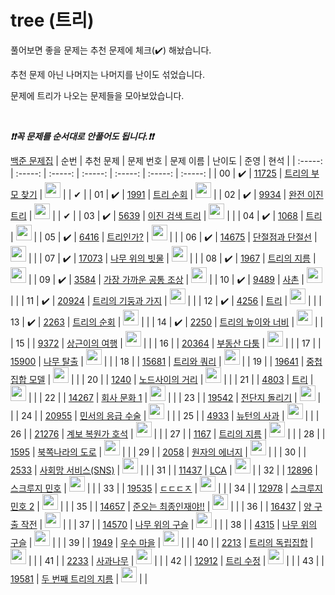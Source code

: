 # tree (트리)


풀어보면 좋을 문제는 추천 문제에 체크(:heavy_check_mark:) 해놨습니다.

추천 문제 아닌 나머지는 나머지를 난이도 섞었습니다.

문제에 트리가 나오는 문제들을 모아보았습니다.

<br>

***❗️❗️꼭 문제를 순서대로 안풀어도 됩니다.❗️❗️***

[백준 문제집](https://www.acmicpc.net/workbook/view/7645)
|          순번          |        추천 문제         |        문제 번호         |        문제 이름         |         난이도          |  준영 | 현석 |
| :-----: | :-----: | :-----: | :-----: | :-----: | :-----: | :-----: |
| 00 |  :heavy_check_mark:  | <a href="https://www.acmicpc.net/problem/11725" target="_blank">11725</a> | <a href="https://www.acmicpc.net/problem/11725" target="_blank">트리의 부모 찾기</a> | <img height="25px" width="25px" src="https://static.solved.ac/tier_small/9.svg"/> |  | ✔ |
| 01 |  :heavy_check_mark:  | <a href="https://www.acmicpc.net/problem/1991" target="_blank">1991</a> | <a href="https://www.acmicpc.net/problem/1991" target="_blank">트리 순회</a> | <img height="25px" width="25px" src="https://static.solved.ac/tier_small/10.svg"/> |
| 02 |  :heavy_check_mark:  | <a href="https://www.acmicpc.net/problem/9934" target="_blank">9934</a> | <a href="https://www.acmicpc.net/problem/9934" target="_blank">완전 이진 트리</a> | <img height="25px" width="25px" src="https://static.solved.ac/tier_small/10.svg"/> |  | ✔ |
| 03 |  :heavy_check_mark:  | <a href="https://www.acmicpc.net/problem/5639" target="_blank">5639</a> | <a href="https://www.acmicpc.net/problem/5639" target="_blank">이진 검색 트리</a> | <img height="25px" width="25px" src="https://static.solved.ac/tier_small/10.svg"/> |                      |
| 04 |  :heavy_check_mark:  | <a href="https://www.acmicpc.net/problem/1068" target="_blank">1068</a> | <a href="https://www.acmicpc.net/problem/1068" target="_blank">트리</a> | <img height="25px" width="25px" src="https://static.solved.ac/tier_small/11.svg"/> |
| 05 |  :heavy_check_mark:  | <a href="https://www.acmicpc.net/problem/6416" target="_blank">6416</a> | <a href="https://www.acmicpc.net/problem/6416" target="_blank">트리인가?</a> | <img height="25px" width="25px" src="https://static.solved.ac/tier_small/11.svg"/> |                      |
| 06 |  :heavy_check_mark:  | <a href="https://www.acmicpc.net/problem/14675" target="_blank">14675</a> | <a href="https://www.acmicpc.net/problem/14675" target="_blank">단절점과 단절선</a> | <img height="25px" width="25px" src="https://static.solved.ac/tier_small/11.svg"/> |                      |
| 07 |  :heavy_check_mark:  | <a href="https://www.acmicpc.net/problem/17073" target="_blank">17073</a> | <a href="https://www.acmicpc.net/problem/17073" target="_blank">나무 위의 빗물</a> | <img height="25px" width="25px" src="https://static.solved.ac/tier_small/11.svg"/> |                      |
| 08 |  :heavy_check_mark:  | <a href="https://www.acmicpc.net/problem/1967" target="_blank">1967</a> | <a href="https://www.acmicpc.net/problem/1967" target="_blank">트리의 지름</a> | <img height="25px" width="25px" src="https://static.solved.ac/tier_small/12.svg"/> | 
| 09 |  :heavy_check_mark:  | <a href="https://www.acmicpc.net/problem/3584" target="_blank">3584</a> | <a href="https://www.acmicpc.net/problem/3584" target="_blank">가장 가까운 공통 조상</a> | <img height="25px" width="25px" src="https://static.solved.ac/tier_small/12.svg"/> | 
| 10 |  :heavy_check_mark:  | <a href="https://www.acmicpc.net/problem/9489" target="_blank">9489</a> | <a href="https://www.acmicpc.net/problem/9489" target="_blank">사촌</a> | <img height="25px" width="25px" src="https://static.solved.ac/tier_small/12.svg"/> |                      |
| 11 |  :heavy_check_mark:  | <a href="https://www.acmicpc.net/problem/20924" target="_blank">20924</a> | <a href="https://www.acmicpc.net/problem/20924" target="_blank">트리의 기둥과 가지</a> | <img height="25px" width="25px" src="https://static.solved.ac/tier_small/12.svg"/> |                      |
| 12 |  :heavy_check_mark:  | <a href="https://www.acmicpc.net/problem/4256" target="_blank">4256</a> | <a href="https://www.acmicpc.net/problem/4256" target="_blank">트리</a> | <img height="25px" width="25px" src="https://static.solved.ac/tier_small/13.svg"/> |                      |
| 13 |  :heavy_check_mark:  | <a href="https://www.acmicpc.net/problem/2263" target="_blank">2263</a> | <a href="https://www.acmicpc.net/problem/2263" target="_blank">트리의 순회</a> | <img height="25px" width="25px" src="https://static.solved.ac/tier_small/14.svg"/> |                      |
| 14 |  :heavy_check_mark:  | <a href="https://www.acmicpc.net/problem/2250" target="_blank">2250</a> | <a href="https://www.acmicpc.net/problem/2250" target="_blank">트리의 높이와 너비</a> | <img height="25px" width="25px" src="https://static.solved.ac/tier_small/14.svg"/> |                      |
| 15 |                      | <a href="https://www.acmicpc.net/problem/9372" target="_blank">9372</a> | <a href="https://www.acmicpc.net/problem/9372" target="_blank">상근이의 여행</a> | <img height="25px" width="25px" src="https://static.solved.ac/tier_small/8.svg"/> |                      |
| 16 |                      | <a href="https://www.acmicpc.net/problem/20364" target="_blank">20364</a> | <a href="https://www.acmicpc.net/problem/20364" target="_blank">부동산 다툼</a> | <img height="25px" width="25px" src="https://static.solved.ac/tier_small/9.svg"/> |                      |
| 17 |                      | <a href="https://www.acmicpc.net/problem/15900" target="_blank">15900</a> | <a href="https://www.acmicpc.net/problem/15900" target="_blank">나무 탈출</a> | <img height="25px" width="25px" src="https://static.solved.ac/tier_small/10.svg"/> |                      |
| 18 |                      | <a href="https://www.acmicpc.net/problem/15681" target="_blank">15681</a> | <a href="https://www.acmicpc.net/problem/15681" target="_blank">트리와 쿼리</a> | <img height="25px" width="25px" src="https://static.solved.ac/tier_small/11.svg"/> | 
| 19 |                      | <a href="https://www.acmicpc.net/problem/19641" target="_blank">19641</a> | <a href="https://www.acmicpc.net/problem/19641" target="_blank">중첩 집합 모델</a> | <img height="25px" width="25px" src="https://static.solved.ac/tier_small/11.svg"/> |                      |
| 20 |                      | <a href="https://www.acmicpc.net/problem/1240" target="_blank">1240</a> | <a href="https://www.acmicpc.net/problem/1240" target="_blank">노드사이의 거리</a> | <img height="25px" width="25px" src="https://static.solved.ac/tier_small/11.svg"/> |                      |
| 21 |                      | <a href="https://www.acmicpc.net/problem/4803" target="_blank">4803</a> | <a href="https://www.acmicpc.net/problem/4803" target="_blank">트리</a> | <img height="25px" width="25px" src="https://static.solved.ac/tier_small/12.svg"/> |                      |
| 22 |                      | <a href="https://www.acmicpc.net/problem/14267" target="_blank">14267</a> | <a href="https://www.acmicpc.net/problem/14267" target="_blank">회사 문화 1</a> | <img height="25px" width="25px" src="https://static.solved.ac/tier_small/12.svg"/> |                      |
| 23 |                      | <a href="https://www.acmicpc.net/problem/19542" target="_blank">19542</a> | <a href="https://www.acmicpc.net/problem/19542" target="_blank">전단지 돌리기</a> | <img height="25px" width="25px" src="https://static.solved.ac/tier_small/12.svg"/> |                      |
| 24 |                      | <a href="https://www.acmicpc.net/problem/20955" target="_blank">20955</a> | <a href="https://www.acmicpc.net/problem/20955" target="_blank">민서의 응급 수술</a> | <img height="25px" width="25px" src="https://static.solved.ac/tier_small/12.svg"/> |                      |
| 25 |                      | <a href="https://www.acmicpc.net/problem/4933" target="_blank">4933</a> | <a href="https://www.acmicpc.net/problem/4933" target="_blank">뉴턴의 사과</a> | <img height="25px" width="25px" src="https://static.solved.ac/tier_small/13.svg"/> |                      |
| 26 |                      | <a href="https://www.acmicpc.net/problem/21276" target="_blank">21276</a> | <a href="https://www.acmicpc.net/problem/21276" target="_blank">계보 복원가 호석</a> | <img height="25px" width="25px" src="https://static.solved.ac/tier_small/13.svg"/> |                      |
| 27 |                      | <a href="https://www.acmicpc.net/problem/1167" target="_blank">1167</a> | <a href="https://www.acmicpc.net/problem/1167" target="_blank">트리의 지름</a> | <img height="25px" width="25px" src="https://static.solved.ac/tier_small/13.svg"/> |                      |
| 28 |                      | <a href="https://www.acmicpc.net/problem/1595" target="_blank">1595</a> | <a href="https://www.acmicpc.net/problem/1595" target="_blank">북쪽나라의 도로</a> | <img height="25px" width="25px" src="https://static.solved.ac/tier_small/13.svg"/> |                      |
| 29 |                      | <a href="https://www.acmicpc.net/problem/2058" target="_blank">2058</a> | <a href="https://www.acmicpc.net/problem/2058" target="_blank">원자의 에너지</a> | <img height="25px" width="25px" src="https://static.solved.ac/tier_small/13.svg"/> |                      |
| 30 |                      | <a href="https://www.acmicpc.net/problem/2533" target="_blank">2533</a> | <a href="https://www.acmicpc.net/problem/2533" target="_blank">사회망 서비스(SNS)</a> | <img height="25px" width="25px" src="https://static.solved.ac/tier_small/13.svg"/> |                      |
| 31 |                      | <a href="https://www.acmicpc.net/problem/11437" target="_blank">11437</a> | <a href="https://www.acmicpc.net/problem/11437" target="_blank">LCA</a> | <img height="25px" width="25px" src="https://static.solved.ac/tier_small/13.svg"/> |
| 32 |                      | <a href="https://www.acmicpc.net/problem/12896" target="_blank">12896</a> | <a href="https://www.acmicpc.net/problem/12896" target="_blank">스크루지 민호</a> | <img height="25px" width="25px" src="https://static.solved.ac/tier_small/13.svg"/> |                      |
| 33 |                      | <a href="https://www.acmicpc.net/problem/19535" target="_blank">19535</a> | <a href="https://www.acmicpc.net/problem/19535" target="_blank">ㄷㄷㄷㅈ</a> | <img height="25px" width="25px" src="https://static.solved.ac/tier_small/13.svg"/> |                      |
| 34 |                      | <a href="https://www.acmicpc.net/problem/12978" target="_blank">12978</a> | <a href="https://www.acmicpc.net/problem/12978" target="_blank">스크루지 민호 2</a> | <img height="25px" width="25px" src="https://static.solved.ac/tier_small/13.svg"/> |                      |
| 35 |                      | <a href="https://www.acmicpc.net/problem/14657" target="_blank">14657</a> | <a href="https://www.acmicpc.net/problem/14657" target="_blank">준오는 최종인재야!!</a> | <img height="25px" width="25px" src="https://static.solved.ac/tier_small/14.svg"/> |                      |
| 36 |                      | <a href="https://www.acmicpc.net/problem/16437" target="_blank">16437</a> | <a href="https://www.acmicpc.net/problem/16437" target="_blank">양 구출 작전</a> | <img height="25px" width="25px" src="https://static.solved.ac/tier_small/14.svg"/> |                      |
| 37 |                      | <a href="https://www.acmicpc.net/problem/14570" target="_blank">14570</a> | <a href="https://www.acmicpc.net/problem/14570" target="_blank">나무 위의 구슬</a> | <img height="25px" width="25px" src="https://static.solved.ac/tier_small/14.svg"/> |                      |
| 38 |                      | <a href="https://www.acmicpc.net/problem/4315" target="_blank">4315</a> | <a href="https://www.acmicpc.net/problem/4315" target="_blank">나무 위의 구슬</a> | <img height="25px" width="25px" src="https://static.solved.ac/tier_small/15.svg"/> |                      |
| 39 |                      | <a href="https://www.acmicpc.net/problem/1949" target="_blank">1949</a> | <a href="https://www.acmicpc.net/problem/1949" target="_blank">우수 마을</a> | <img height="25px" width="25px" src="https://static.solved.ac/tier_small/15.svg"/> |                      |
| 40 |                      | <a href="https://www.acmicpc.net/problem/2213" target="_blank">2213</a> | <a href="https://www.acmicpc.net/problem/2213" target="_blank">트리의 독립집합</a> | <img height="25px" width="25px" src="https://static.solved.ac/tier_small/15.svg"/> |                      |
| 41 |                      | <a href="https://www.acmicpc.net/problem/2233" target="_blank">2233</a> | <a href="https://www.acmicpc.net/problem/2233" target="_blank">사과나무</a> | <img height="25px" width="25px" src="https://static.solved.ac/tier_small/15.svg"/> |                      |
| 42 |                      | <a href="https://www.acmicpc.net/problem/12912" target="_blank">12912</a> | <a href="https://www.acmicpc.net/problem/12912" target="_blank">트리 수정</a> | <img height="25px" width="25px" src="https://static.solved.ac/tier_small/15.svg"/> |                      |
| 43 |                      | <a href="https://www.acmicpc.net/problem/19581" target="_blank">19581</a> | <a href="https://www.acmicpc.net/problem/19581" target="_blank">두 번째 트리의 지름</a> | <img height="25px" width="25px" src="https://static.solved.ac/tier_small/15.svg"/> |                      |
